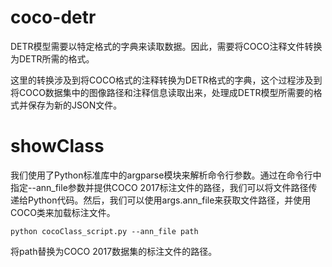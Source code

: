 coco-detr
======
DETR模型需要以特定格式的字典来读取数据。因此，需要将COCO注释文件转换为DETR所需的格式。

这里的转换涉及到将COCO格式的注释转换为DETR格式的字典，这个过程涉及到将COCO数据集中的图像路径和注释信息读取出来，处理成DETR模型所需要的格式并保存为新的JSON文件。

showClass
======
我们使用了Python标准库中的argparse模块来解析命令行参数。通过在命令行中指定--ann_file参数并提供COCO 2017标注文件的路径，我们可以将文件路径传递给Python代码。然后，我们可以使用args.ann_file来获取文件路径，并使用COCO类来加载标注文件。

```
python cocoClass_script.py --ann_file path
```
将path替换为COCO 2017数据集的标注文件的路径。
